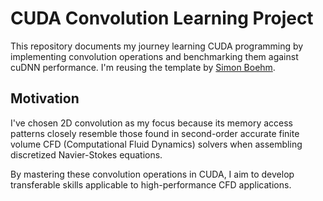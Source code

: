 # CUDA Convolution Learning Project

This repository documents my journey learning CUDA programming by implementing convolution operations and benchmarking them against cuDNN performance. I'm reusing the template by [Simon Boehm](https://github.com/NVIDIA/cuda-samples).

## Motivation
I've chosen 2D convolution as my focus because its memory access patterns closely resemble those found in second-order accurate finite volume CFD (Computational Fluid Dynamics) solvers when assembling discretized Navier-Stokes equations.

By mastering these convolution operations in CUDA, I aim to develop transferable skills applicable to high-performance CFD applications.